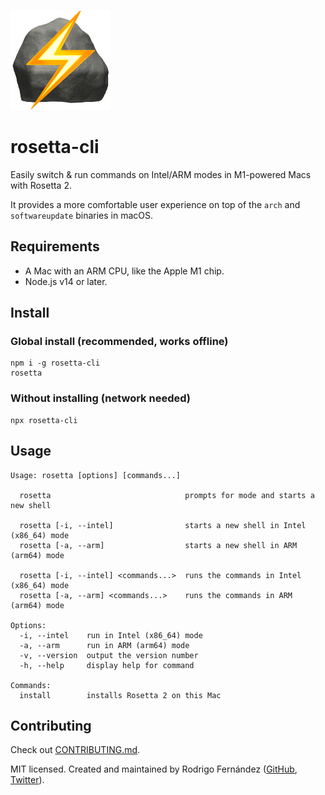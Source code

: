 ![rosetta-cli logo](https://raw.githubusercontent.com/FdezRomero/rosetta-cli/main/assets/rosetta-cli.png)

# rosetta-cli

Easily switch & run commands on Intel/ARM modes in M1-powered Macs with Rosetta 2.

It provides a more comfortable user experience on top of the `arch` and `softwareupdate` binaries in macOS.

## Requirements

- A Mac with an ARM CPU, like the Apple M1 chip.
- Node.js v14 or later.

## Install

### Global install (recommended, works offline)

```shell
npm i -g rosetta-cli
rosetta
```

### Without installing (network needed)

```shell
npx rosetta-cli
```

## Usage

```
Usage: rosetta [options] [commands...]

  rosetta                              prompts for mode and starts a new shell

  rosetta [-i, --intel]                starts a new shell in Intel (x86_64) mode
  rosetta [-a, --arm]                  starts a new shell in ARM (arm64) mode

  rosetta [-i, --intel] <commands...>  runs the commands in Intel (x86_64) mode
  rosetta [-a, --arm] <commands...>    runs the commands in ARM (arm64) mode

Options:
  -i, --intel    run in Intel (x86_64) mode
  -a, --arm      run in ARM (arm64) mode
  -v, --version  output the version number
  -h, --help     display help for command

Commands:
  install        installs Rosetta 2 on this Mac
```

## Contributing

Check out [CONTRIBUTING.md](CONTRIBUTING.md).

MIT licensed. Created and maintained by Rodrigo Fernández ([GitHub](https://github.com/FdezRomero), [Twitter](https://twitter.com/FdezRomero)).
